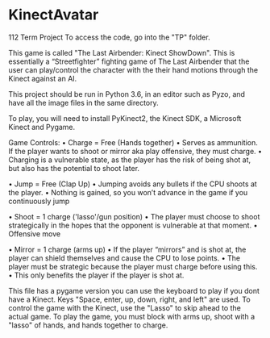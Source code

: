 # KinectAvatar
112 Term Project
To access the code, go into the "TP" folder.

This game is called "The Last Airbender: Kinect ShowDown". 
This is essentially a “Streetfighter” fighting game of The Last Airbender that the user can play/control the character with the their hand motions through the Kinect against an AI.

This project should be run in Python 3.6, in an editor such as Pyzo, and have all the image files in the same directory.

To play, you will need to install PyKinect2, the Kinect SDK, a Microsoft Kinect and Pygame.

Game Controls:
•	Charge = Free (Hands together)
    •	 Serves as ammunition. If the player wants to shoot or mirror aka play offensive, they must charge. 
    •	Charging is a vulnerable state, as the player has the risk of being shot at, but also has the potential to shoot later.
    
•	Jump = Free (Clap Up)
    •	Jumping avoids any bullets if the CPU shoots at the player.
    •	Nothing is gained, so you won’t advance in the game if you continuously jump
    
•	Shoot = 1 charge ('lasso'/gun position)
    •	The player must choose to shoot strategically in the hopes that the opponent is vulnerable at that moment.
    •	Offensive move
    
•	Mirror = 1 charge (arms up)
    •	If the player “mirrors” and is shot at, the player can shield themselves and cause the CPU to lose points. 
    •	The player must be strategic because the player must charge before using this.
    •	This only benefits the player if the player is shot at.


This file has a pygame version you can use the keyboard to play if you dont have a Kinect. Keys "Space, enter, up, down, right, and left" are used.
To control the game with the Kinect, use the "Lasso" to skip ahead to the actual game.
To play the game, you must block with arms up, shoot with a "lasso" of hands, and hands together to charge.
